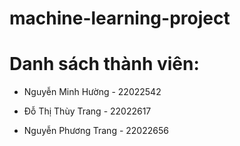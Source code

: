 # machine-learning-project
# Danh sách thành viên:
- Nguyễn Minh Hường - 22022542

- Đỗ Thị Thùy Trang - 22022617

- Nguyễn Phương Trang - 22022656
